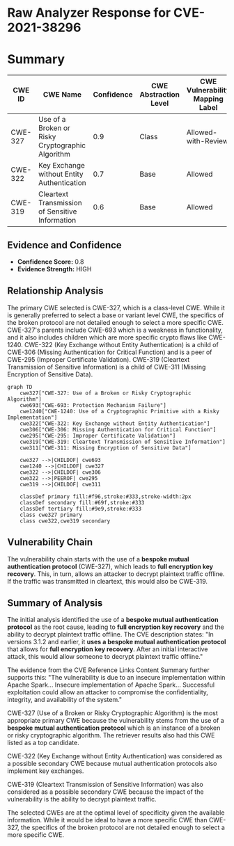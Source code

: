 # Raw Analyzer Response for CVE-2021-38296

# Summary
| CWE ID | CWE Name | Confidence | CWE Abstraction Level | CWE Vulnerability Mapping Label | CWE-Vulnerability Mapping Notes |
|---|---|---|---|---|---|
| CWE-327 | Use of a Broken or Risky Cryptographic Algorithm | 0.9 | Class | Allowed-with-Review | Primary CWE |
| CWE-322 | Key Exchange without Entity Authentication | 0.7 | Base | Allowed | Secondary Candidate |
| CWE-319 | Cleartext Transmission of Sensitive Information | 0.6 | Base | Allowed | Secondary Candidate |

## Evidence and Confidence

*   **Confidence Score:** 0.8
*   **Evidence Strength:** HIGH

## Relationship Analysis
The primary CWE selected is CWE-327, which is a class-level CWE. While it is generally preferred to select a base or variant level CWE, the specifics of the broken protocol are not detailed enough to select a more specific CWE. CWE-327's parents include CWE-693 which is a weakness in functionality, and it also includes children which are more specific crypto flaws like CWE-1240. CWE-322 (Key Exchange without Entity Authentication) is a child of CWE-306 (Missing Authentication for Critical Function) and is a peer of CWE-295 (Improper Certificate Validation). CWE-319 (Cleartext Transmission of Sensitive Information) is a child of CWE-311 (Missing Encryption of Sensitive Data).

```mermaid
graph TD
    cwe327["CWE-327: Use of a Broken or Risky Cryptographic Algorithm"]
    cwe693["CWE-693: Protection Mechanism Failure"]
    cwe1240["CWE-1240: Use of a Cryptographic Primitive with a Risky Implementation"]
    cwe322["CWE-322: Key Exchange without Entity Authentication"]
    cwe306["CWE-306: Missing Authentication for Critical Function"]
    cwe295["CWE-295: Improper Certificate Validation"]
    cwe319["CWE-319: Cleartext Transmission of Sensitive Information"]
    cwe311["CWE-311: Missing Encryption of Sensitive Data"]
    
    cwe327 -->|CHILDOF| cwe693
    cwe1240 -->|CHILDOF| cwe327
    cwe322 -->|CHILDOF| cwe306
    cwe322 -->|PEEROF| cwe295
    cwe319 -->|CHILDOF| cwe311
    
    classDef primary fill:#f96,stroke:#333,stroke-width:2px
    classDef secondary fill:#69f,stroke:#333
    classDef tertiary fill:#9e9,stroke:#333
    class cwe327 primary
    class cwe322,cwe319 secondary
```

## Vulnerability Chain
The vulnerability chain starts with the use of a **bespoke mutual authentication protocol** (CWE-327), which leads to **full encryption key recovery**. This, in turn, allows an attacker to decrypt plaintext traffic offline. If the traffic was transmitted in cleartext, this would also be CWE-319.

## Summary of Analysis
The initial analysis identified the use of a **bespoke mutual authentication protocol** as the root cause, leading to **full encryption key recovery** and the ability to decrypt plaintext traffic offline. The CVE description states: "In versions 3.1.2 and earlier, it **uses a bespoke mutual authentication protocol** that allows for **full encryption key recovery**. After an initial interactive attack, this would allow someone to decrypt plaintext traffic offline."

The evidence from the CVE Reference Links Content Summary further supports this: "The vulnerability is due to an insecure implementation within Apache Spark... Insecure implementation of Apache Spark... Successful exploitation could allow an attacker to compromise the confidentiality, integrity, and availability of the system."

CWE-327 (Use of a Broken or Risky Cryptographic Algorithm) is the most appropriate primary CWE because the vulnerability stems from the use of a **bespoke mutual authentication protocol** which is an instance of a broken or risky cryptographic algorithm. The retriever results also had this CWE listed as a top candidate.

CWE-322 (Key Exchange without Entity Authentication) was considered as a possible secondary CWE because mutual authentication protocols also implement key exchanges.

CWE-319 (Cleartext Transmission of Sensitive Information) was also considered as a possible secondary CWE because the impact of the vulnerability is the ability to decrypt plaintext traffic.

The selected CWEs are at the optimal level of specificity given the available information. While it would be ideal to have a more specific CWE than CWE-327, the specifics of the broken protocol are not detailed enough to select a more specific CWE.
